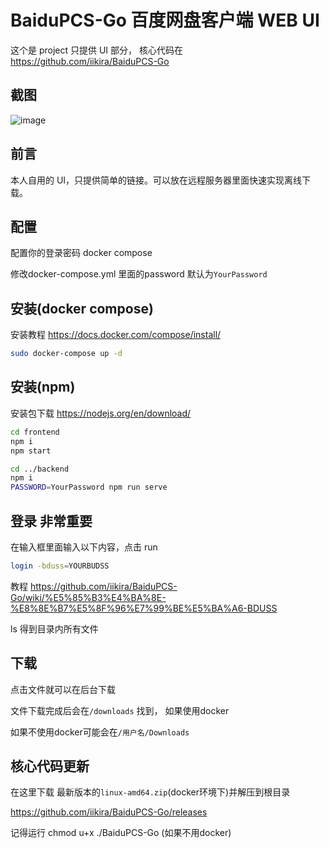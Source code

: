 # BaiduPCS-Go 百度网盘客户端 WEB UI

这个是 project 只提供 UI 部分， 核心代码在 https://github.com/iikira/BaiduPCS-Go

## 截图

![image](docs/Capture.JPG)

## 前言

本人自用的 UI，只提供简单的链接。可以放在远程服务器里面快速实现离线下载。

## 配置

配置你的登录密码 docker compose

修改docker-compose.yml 里面的password 默认为`YourPassword`

## 安装(docker compose)

安装教程 https://docs.docker.com/compose/install/

```bash
sudo docker-compose up -d
```

## 安装(npm)
安装包下载 https://nodejs.org/en/download/
``` bash
cd frontend
npm i
npm start

cd ../backend
npm i
PASSWORD=YourPassword npm run serve
```

## 登录 非常重要

在输入框里面输入以下内容，点击 run

``` bash
login -bduss=YOURBUDSS
```
教程 https://github.com/iikira/BaiduPCS-Go/wiki/%E5%85%B3%E4%BA%8E-%E8%8E%B7%E5%8F%96%E7%99%BE%E5%BA%A6-BDUSS

ls
得到目录内所有文件

## 下载

点击文件就可以在后台下载

文件下载完成后会在`/downloads` 找到， 如果使用docker

如果不使用docker可能会在`/用户名/Downloads`


## 核心代码更新

在这里下载 最新版本的`linux-amd64.zip`(docker环境下)并解压到根目录

https://github.com/iikira/BaiduPCS-Go/releases

记得运行 chmod u+x ./BaiduPCS-Go (如果不用docker)

